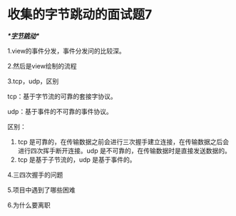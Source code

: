 # 收集的字节跳动的面试题7



***\*[字节跳动](https://www.nowcoder.com/jump/super-jump/word?word=字节跳动)\****

1.view的事件分发，事件分发问的比较深。



2.然后是view绘制的流程

3.tcp，udp，区别

tcp：基于字节流的可靠的套接字协议。

udp：基于事件的不可靠的事件协议。

区别：

1. tcp 是可靠的，在传输数据之前会进行三次握手建立连接，在传输数据之后会进行四次挥手断开连接。udp 是不可靠的，在传输数据时是直接发送数据的。
2. tcp 是基于子节流的，udp 是基于事件的。

4.三四次握手的问题

5.项目中遇到了哪些困难

6.为什么要离职
